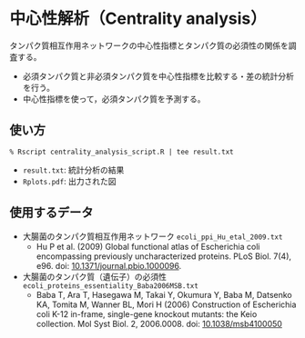 # 中心性解析（Centrality analysis） 
タンパク質相互作用ネットワークの中心性指標とタンパク質の必須性の関係を調査する。
* 必須タンパク質と非必須タンパク質を中心性指標を比較する・差の統計分析を行う。
* 中心性指標を使って，必須タンパク質を予測する。

## 使い方
```
% Rscript centrality_analysis_script.R | tee result.txt
```

* ``result.txt``: 統計分析の結果
* ``Rplots.pdf``: 出力された図

## 使用するデータ
  * 大腸菌のタンパク質相互作用ネットワーク ``ecoli_ppi_Hu_etal_2009.txt``
    * Hu P et al. (2009) Global functional atlas of Escherichia coli encompassing previously uncharacterized proteins. PLoS Biol. 7(4), e96. doi: [10.1371/journal.pbio.1000096](https://doi.org/10.1371/journal.pbio.1000096).
  * 大腸菌のタンパク質（遺伝子）の必須性 ``ecoli_proteins_essentiality_Baba2006MSB.txt``
    * Baba T, Ara T, Hasegawa M, Takai Y, Okumura Y, Baba M, Datsenko KA, Tomita M, Wanner BL, Mori H (2006) Construction of Escherichia coli K-12 in-frame, single-gene knockout mutants: the Keio collection. Mol Syst Biol. 2, 2006.0008. doi: [10.1038/msb4100050](https://doi.org/10.1038/msb4100050)